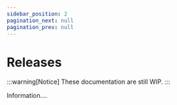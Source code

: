 ```yaml
---
sidebar_position: 2
pagination_next: null
pagination_prev: null
---
```


# Releases

:::warning[Notice]
These documentation are still WIP.
:::

Information....
